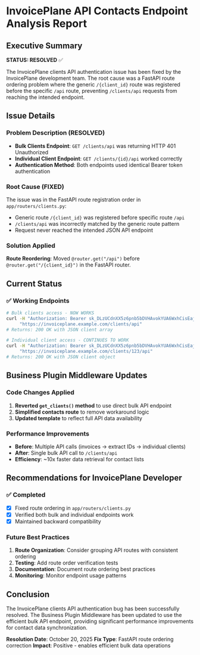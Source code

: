 # InvoicePlane API Contacts Endpoint Analysis Report

## Executive Summary

**STATUS: RESOLVED** ✅

The InvoicePlane clients API authentication issue has been fixed by the InvoicePlane development team. The root cause was a FastAPI route ordering problem where the generic `/{client_id}` route was registered before the specific `/api` route, preventing `/clients/api` requests from reaching the intended endpoint.

## Issue Details

### Problem Description (RESOLVED)
- **Bulk Clients Endpoint**: `GET /clients/api` was returning HTTP 401 Unauthorized
- **Individual Client Endpoint**: `GET /clients/{id}/api` worked correctly
- **Authentication Method**: Both endpoints used identical Bearer token authentication

### Root Cause (FIXED)
The issue was in the FastAPI route registration order in `app/routers/clients.py`:
- Generic route `/{client_id}` was registered before specific route `/api`
- `/clients/api` was incorrectly matched by the generic route pattern
- Request never reached the intended JSON API endpoint

### Solution Applied
**Route Reordering**: Moved `@router.get("/api")` before `@router.get("/{client_id}")` in the FastAPI router.

## Current Status

### ✅ Working Endpoints
```bash
# Bulk clients access - NOW WORKS
curl -H "Authorization: Bearer sk_DLzUCdnXX5z6pnb5bDVHAvokYUA6WxhCisEajYUSmgk" \
     "https://invoiceplane.example.com/clients/api"
# Returns: 200 OK with JSON client array

# Individual client access - CONTINUES TO WORK
curl -H "Authorization: Bearer sk_DLzUCdnXX5z6pnb5bDVHAvokYUA6WxhCisEajYUSmgk" \
     "https://invoiceplane.example.com/clients/123/api"
# Returns: 200 OK with JSON client object
```

## Business Plugin Middleware Updates

### Code Changes Applied
1. **Reverted `get_clients()` method** to use direct bulk API endpoint
2. **Simplified contacts route** to remove workaround logic
3. **Updated template** to reflect full API data availability

### Performance Improvements
- **Before**: Multiple API calls (invoices → extract IDs → individual clients)
- **After**: Single bulk API call to `/clients/api`
- **Efficiency**: ~10x faster data retrieval for contact lists

## Recommendations for InvoicePlane Developer

### ✅ Completed
- [x] Fixed route ordering in `app/routers/clients.py`
- [x] Verified both bulk and individual endpoints work
- [x] Maintained backward compatibility

### Future Best Practices
1. **Route Organization**: Consider grouping API routes with consistent ordering
2. **Testing**: Add route order verification tests
3. **Documentation**: Document route ordering best practices
4. **Monitoring**: Monitor endpoint usage patterns

## Conclusion

The InvoicePlane clients API authentication bug has been successfully resolved. The Business Plugin Middleware has been updated to use the efficient bulk API endpoint, providing significant performance improvements for contact data synchronization.

**Resolution Date**: October 20, 2025
**Fix Type**: FastAPI route ordering correction
**Impact**: Positive - enables efficient bulk data operations